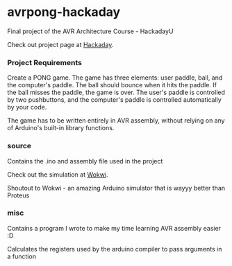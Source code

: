 # avrpong-hackaday
Final project of the AVR Architecture Course - HackadayU

Check out project page at [Hackaday](https://hackaday.io/project/177973-avr-pong-in-assembly).

### Project Requirements

Create a PONG game. The game has three elements: user paddle, ball, and the computer's paddle. The ball should bounce when it hits the paddle. If the ball misses the paddle, the game is over. The user's paddle is controlled by two pushbuttons, and the computer's paddle is controlled automatically by your code.

The game has to be written entirely in AVR assembly, without relying on any of Arduino's built-in library functions.

### source
Contains the .ino and assembly file used in the project

Check out the simulation at [Wokwi](https://wokwi.com/arduino/projects/291850570244817417).

Shoutout to Wokwi - an amazing Arduino simulator that is wayyy better than Proteus

### misc
Contains a program I wrote to make my time learning AVR assembly easier :D

Calculates the registers used by the arduino compiler to pass arguments in a function
